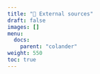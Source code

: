 ```yaml
---
title: "🚧 External sources"
draft: false
images: []
menu:
  docs:
    parent: "colander"
weight: 550
toc: true
---
```

